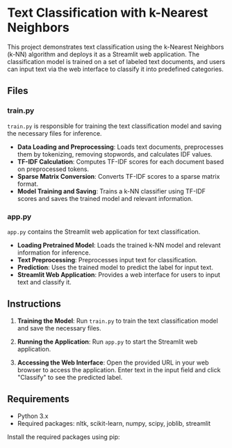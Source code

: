 # Text Classification with k-Nearest Neighbors

This project demonstrates text classification using the k-Nearest Neighbors (k-NN) algorithm and deploys it as a Streamlit web application. The classification model is trained on a set of labeled text documents, and users can input text via the web interface to classify it into predefined categories.

## Files

### train.py

`train.py` is responsible for training the text classification model and saving the necessary files for inference.

- **Data Loading and Preprocessing**: Loads text documents, preprocesses them by tokenizing, removing stopwords, and calculates IDF values.
- **TF-IDF Calculation**: Computes TF-IDF scores for each document based on preprocessed tokens.
- **Sparse Matrix Conversion**: Converts TF-IDF scores to a sparse matrix format.
- **Model Training and Saving**: Trains a k-NN classifier using TF-IDF scores and saves the trained model and relevant information.

### app.py

`app.py` contains the Streamlit web application for text classification.

- **Loading Pretrained Model**: Loads the trained k-NN model and relevant information for inference.
- **Text Preprocessing**: Preprocesses input text for classification.
- **Prediction**: Uses the trained model to predict the label for input text.
- **Streamlit Web Application**: Provides a web interface for users to input text and classify it.

## Instructions

1. **Training the Model**: Run `train.py` to train the text classification model and save the necessary files.

2. **Running the Application**: Run `app.py` to start the Streamlit web application.

3. **Accessing the Web Interface**: Open the provided URL in your web browser to access the application. Enter text in the input field and click "Classify" to see the predicted label.

## Requirements

- Python 3.x
- Required packages: nltk, scikit-learn, numpy, scipy, joblib, streamlit

Install the required packages using pip:


